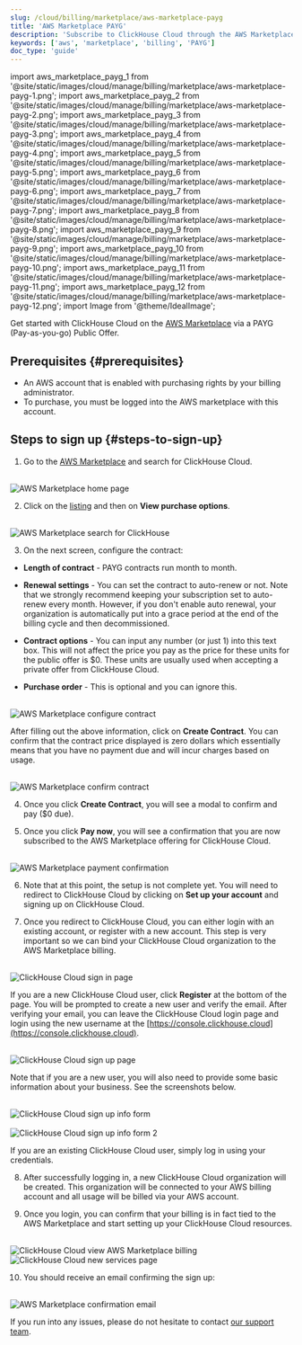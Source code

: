 ```yaml
---
slug: /cloud/billing/marketplace/aws-marketplace-payg
title: 'AWS Marketplace PAYG'
description: 'Subscribe to ClickHouse Cloud through the AWS Marketplace (PAYG).'
keywords: ['aws', 'marketplace', 'billing', 'PAYG']
doc_type: 'guide'
---
```


import aws_marketplace_payg_1 from '@site/static/images/cloud/manage/billing/marketplace/aws-marketplace-payg-1.png';
import aws_marketplace_payg_2 from '@site/static/images/cloud/manage/billing/marketplace/aws-marketplace-payg-2.png';
import aws_marketplace_payg_3 from '@site/static/images/cloud/manage/billing/marketplace/aws-marketplace-payg-3.png';
import aws_marketplace_payg_4 from '@site/static/images/cloud/manage/billing/marketplace/aws-marketplace-payg-4.png';
import aws_marketplace_payg_5 from '@site/static/images/cloud/manage/billing/marketplace/aws-marketplace-payg-5.png';
import aws_marketplace_payg_6 from '@site/static/images/cloud/manage/billing/marketplace/aws-marketplace-payg-6.png';
import aws_marketplace_payg_7 from '@site/static/images/cloud/manage/billing/marketplace/aws-marketplace-payg-7.png';
import aws_marketplace_payg_8 from '@site/static/images/cloud/manage/billing/marketplace/aws-marketplace-payg-8.png';
import aws_marketplace_payg_9 from '@site/static/images/cloud/manage/billing/marketplace/aws-marketplace-payg-9.png';
import aws_marketplace_payg_10 from '@site/static/images/cloud/manage/billing/marketplace/aws-marketplace-payg-10.png';
import aws_marketplace_payg_11 from '@site/static/images/cloud/manage/billing/marketplace/aws-marketplace-payg-11.png';
import aws_marketplace_payg_12 from '@site/static/images/cloud/manage/billing/marketplace/aws-marketplace-payg-12.png';
import Image from '@theme/IdealImage';

Get started with ClickHouse Cloud on the [AWS Marketplace](https://aws.amazon.com/marketplace) via a PAYG (Pay-as-you-go) Public Offer.

## Prerequisites {#prerequisites}

- An AWS account that is enabled with purchasing rights by your billing administrator.
- To purchase, you must be logged into the AWS marketplace with this account.

## Steps to sign up {#steps-to-sign-up}

1. Go to the [AWS Marketplace](https://aws.amazon.com/marketplace) and search for ClickHouse Cloud.

<br />

<Image img={aws_marketplace_payg_1} size="md" alt="AWS Marketplace home page" border/>

<br />

2. Click on the [listing](https://aws.amazon.com/marketplace/pp/prodview-jettukeanwrfc) and then on **View purchase options**.

<br />

<Image img={aws_marketplace_payg_2} size="md" alt="AWS Marketplace search for ClickHouse" border/>

<br />

3. On the next screen, configure the contract:
- **Length of contract** - PAYG contracts run month to month.
- **Renewal settings** - You can set the contract to auto-renew or not.
Note that we strongly recommend keeping your subscription set to auto-renew every month. However, if you don't enable auto renewal, your organization is automatically put into a grace period at the end of the billing cycle and then decommissioned.

- **Contract options** - You can input any number (or just 1) into this text box. This will not affect the price you pay as the price for these units for the public offer is $0. These units are usually used when accepting a private offer from ClickHouse Cloud.

- **Purchase order** - This is optional and you can ignore this.

<br />

<Image img={aws_marketplace_payg_3} size="md" alt="AWS Marketplace configure contract" border/>

<br />

After filling out the above information, click on **Create Contract**. You can confirm that the contract price displayed is zero dollars which essentially means that you have no payment due and will incur charges based on usage.

<br />

<Image img={aws_marketplace_payg_4} size="md" alt="AWS Marketplace confirm contract" border/>

<br />

4. Once you click **Create Contract**, you will see a modal to confirm and pay ($0 due).

5. Once you click **Pay now**, you will see a confirmation that you are now subscribed to the AWS Marketplace offering for ClickHouse Cloud.

<br />

<Image img={aws_marketplace_payg_5} size="md" alt="AWS Marketplace payment confirmation" border/>

<br />

6. Note that at this point, the setup is not complete yet. You will need to redirect to ClickHouse Cloud by clicking on **Set up your account** and signing up on ClickHouse Cloud.

7. Once you redirect to ClickHouse Cloud, you can either login with an existing account, or register with a new account. This step is very important so we can bind your ClickHouse Cloud organization to the AWS Marketplace billing.

<br />

<Image img={aws_marketplace_payg_6} size="md" alt="ClickHouse Cloud sign in page" border/>

<br />

If you are a new ClickHouse Cloud user, click **Register** at the bottom of the page. You will be prompted to create a new user and verify the email. After verifying your email, you can leave the ClickHouse Cloud login page and login using the new username at the [https://console.clickhouse.cloud](https://console.clickhouse.cloud).

<br />

<Image img={aws_marketplace_payg_7} size="md" alt="ClickHouse Cloud sign up page" border/>

<br />

Note that if you are a new user, you will also need to provide some basic information about your business. See the screenshots below.

<br />

<Image img={aws_marketplace_payg_8} size="md" alt="ClickHouse Cloud sign up info form" border/>

<br />

<br />

<Image img={aws_marketplace_payg_9} size="md" alt="ClickHouse Cloud sign up info form 2" border/>

<br />

If you are an existing ClickHouse Cloud user, simply log in using your credentials.

8. After successfully logging in, a new ClickHouse Cloud organization will be created. This organization will be connected to your AWS billing account and all usage will be billed via your AWS account.

9. Once you login, you can confirm that your billing is in fact tied to the AWS Marketplace and start setting up your ClickHouse Cloud resources.

<br />

<Image img={aws_marketplace_payg_10} size="md" alt="ClickHouse Cloud view AWS Marketplace billing" border/>

<br />

<Image img={aws_marketplace_payg_11} size="md" alt="ClickHouse Cloud new services page" border/>

<br />

10. You should receive an email confirming the sign up:

<br />

<Image img={aws_marketplace_payg_12} size="md" alt="AWS Marketplace confirmation email" border/>

<br />

If you run into any issues, please do not hesitate to contact [our support team](https://clickhouse.com/support/program).
